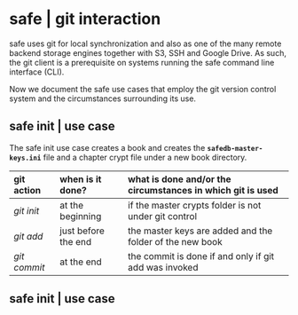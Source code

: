 
# safe | git interaction

safe uses git for local synchronization and also as one of the many remote backend storage engines together with S3, SSH and Google Drive. As such, the git client is a prerequisite on systems running the safe command line interface (CLI).

Now we document the safe use cases that employ the git version control system and the circumstances surrounding its use.


## safe init | use case

The safe init use case creates a book and creates the **`safedb-master-keys.ini`** file and a chapter crypt file under a new book directory.

| **git action** | **when is it done?** | **what is done and/or the circumstances in which git is used** |
|:-------------- |:-------------------- |:-------------------------------------------------------------- |
| _git init_     | at the beginning     | if the master crypts folder is not under git control |
| _git add_      | just before the end  | the master keys are added and the folder of the new book |
| _git commit_   | at the end           | the commit is done if and only if git add was invoked |


## safe init | use case


